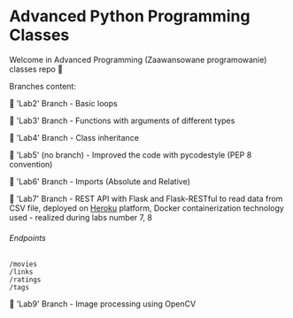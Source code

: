 # Advanced Python Programming Classes
Welcome in Advanced Programming (Zaawansowane programowanie) classes repo 👋

Branches content:

🔸 'Lab2' Branch - Basic loops

🔸 'Lab3' Branch - Functions with arguments of different types

🔸 'Lab4' Branch - Class inheritance

🔸 'Lab5' (no branch) - Improved the code with pycodestyle (PEP 8 convention)

🔸 'Lab6' Branch - Imports (Absolute and Relative)

🔸 'Lab7' Branch - REST API  with Flask and Flask-RESTful to read data from CSV file, deployed on [Heroku](https://csvapi2021.herokuapp.com/) platform, Docker containerization technology used - realized during labs number 7, 8

###### Endpoints

```
/movies
/links
/ratings
/tags
```

🔸 'Lab9' Branch - Image processing using OpenCV